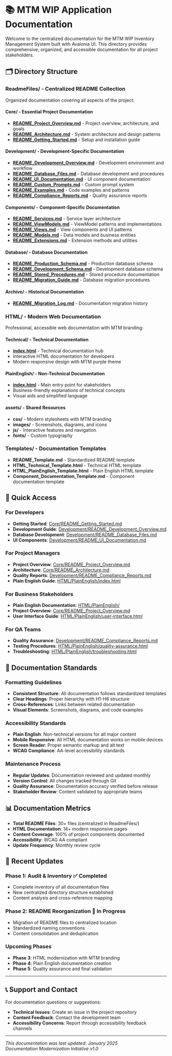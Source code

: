 # 📚 MTM WIP Application Documentation

Welcome to the centralized documentation for the MTM WIP Inventory Management System built with Avalonia UI. This directory provides comprehensive, organized, and accessible documentation for all project stakeholders.

## 🗂️ **Directory Structure**

### **ReadmeFiles/** - Centralized README Collection
Organized documentation covering all aspects of the project:

#### **Core/** - Essential Project Documentation
- **[README_Project_Overview.md](ReadmeFiles/Core/README_Project_Overview.md)** - Project overview, architecture, and goals
- **[README_Architecture.md](ReadmeFiles/Core/README_Architecture.md)** - System architecture and design patterns
- **[README_Getting_Started.md](ReadmeFiles/Core/README_Getting_Started.md)** - Setup and installation guide

#### **Development/** - Development-Specific Documentation
- **[README_Development_Overview.md](ReadmeFiles/Development/README_Development_Overview.md)** - Development environment and workflow
- **[README_Database_Files.md](ReadmeFiles/Development/README_Database_Files.md)** - Database development and procedures
- **[README_UI_Documentation.md](ReadmeFiles/Development/README_UI_Documentation.md)** - UI component documentation
- **[README_Custom_Prompts.md](ReadmeFiles/Development/README_Custom_Prompts.md)** - Custom prompt system
- **[README_Examples.md](ReadmeFiles/Development/README_Examples.md)** - Code examples and patterns
- **[README_Compliance_Reports.md](ReadmeFiles/Development/README_Compliance_Reports.md)** - Quality assurance reports

#### **Components/** - Component-Specific Documentation
- **[README_Services.md](ReadmeFiles/Components/README_Services.md)** - Service layer architecture
- **[README_ViewModels.md](ReadmeFiles/Components/README_ViewModels.md)** - ViewModel patterns and implementations
- **[README_Views.md](ReadmeFiles/Components/README_Views.md)** - View components and UI patterns
- **[README_Models.md](ReadmeFiles/Components/README_Models.md)** - Data models and business entities
- **[README_Extensions.md](ReadmeFiles/Components/README_Extensions.md)** - Extension methods and utilities

#### **Database/** - Database Documentation
- **[README_Production_Schema.md](ReadmeFiles/Database/README_Production_Schema.md)** - Production database schema
- **[README_Development_Schema.md](ReadmeFiles/Database/README_Development_Schema.md)** - Development database schema
- **[README_Stored_Procedures.md](ReadmeFiles/Database/README_Stored_Procedures.md)** - Stored procedure documentation
- **[README_Migration_Guide.md](ReadmeFiles/Database/README_Migration_Guide.md)** - Database migration procedures

#### **Archive/** - Historical Documentation
- **[README_Migration_Log.md](ReadmeFiles/Archive/README_Migration_Log.md)** - Documentation migration history

### **HTML/** - Modern Web Documentation
Professional, accessible web documentation with MTM branding:

#### **Technical/** - Technical Documentation
- **[index.html](HTML/Technical/index.html)** - Technical documentation hub
- Interactive HTML documentation for developers
- Modern responsive design with MTM purple theme

#### **PlainEnglish/** - Non-Technical Documentation
- **[index.html](HTML/PlainEnglish/index.html)** - Main entry point for stakeholders
- Business-friendly explanations of technical concepts
- Visual aids and simplified language

#### **assets/** - Shared Resources
- **css/** - Modern stylesheets with MTM branding
- **images/** - Screenshots, diagrams, and icons
- **js/** - Interactive features and navigation
- **fonts/** - Custom typography

### **Templates/** - Documentation Templates
- **README_Template.md** - Standardized README template
- **HTML_Technical_Template.html** - Technical HTML template
- **HTML_PlainEnglish_Template.html** - Plain English HTML template
- **Component_Documentation_Template.md** - Component documentation template

## 🎯 **Quick Access**

### **For Developers**
- **Getting Started**: [Core/README_Getting_Started.md](ReadmeFiles/Core/README_Getting_Started.md)
- **Development Guide**: [Development/README_Development_Overview.md](ReadmeFiles/Development/README_Development_Overview.md)
- **Database Development**: [Development/README_Database_Files.md](ReadmeFiles/Development/README_Database_Files.md)
- **UI Components**: [Development/README_UI_Documentation.md](ReadmeFiles/Development/README_UI_Documentation.md)

### **For Project Managers**
- **Project Overview**: [Core/README_Project_Overview.md](ReadmeFiles/Core/README_Project_Overview.md)
- **Architecture**: [Core/README_Architecture.md](ReadmeFiles/Core/README_Architecture.md)
- **Quality Reports**: [Development/README_Compliance_Reports.md](ReadmeFiles/Development/README_Compliance_Reports.md)
- **Plain English Guide**: [HTML/PlainEnglish/index.html](HTML/PlainEnglish/index.html)

### **For Business Stakeholders**
- **Plain English Documentation**: [HTML/PlainEnglish/](HTML/PlainEnglish/)
- **Project Overview**: [Core/README_Project_Overview.md](ReadmeFiles/Core/README_Project_Overview.md)
- **User Interface Guide**: [HTML/PlainEnglish/user-interface.html](HTML/PlainEnglish/user-interface.html)

### **For QA Teams**
- **Quality Assurance**: [Development/README_Compliance_Reports.md](ReadmeFiles/Development/README_Compliance_Reports.md)
- **Testing Procedures**: [HTML/PlainEnglish/quality-assurance.html](HTML/PlainEnglish/quality-assurance.html)
- **Troubleshooting**: [HTML/PlainEnglish/troubleshooting.html](HTML/PlainEnglish/troubleshooting.html)

## 🔧 **Documentation Standards**

### **Formatting Guidelines**
- **Consistent Structure**: All documentation follows standardized templates
- **Clear Headings**: Proper hierarchy with H1-H6 structure
- **Cross-References**: Links between related documentation
- **Visual Elements**: Screenshots, diagrams, and code examples

### **Accessibility Standards**
- **Plain English**: Non-technical versions for all major content
- **Mobile Responsive**: All HTML documentation works on mobile devices
- **Screen Reader**: Proper semantic markup and alt text
- **WCAG Compliance**: AA-level accessibility standards

### **Maintenance Process**
- **Regular Updates**: Documentation reviewed and updated monthly
- **Version Control**: All changes tracked through Git
- **Quality Assurance**: Documentation accuracy verified before release
- **Stakeholder Review**: Content validated by appropriate teams

## 📊 **Documentation Metrics**

- **Total README Files**: 30+ files (centralized in ReadmeFiles/)
- **HTML Documentation**: 14+ modern responsive pages
- **Content Coverage**: 100% of project components documented
- **Accessibility**: WCAG AA compliant
- **Update Frequency**: Monthly review cycle

## 🚀 **Recent Updates**

### **Phase 1: Audit & Inventory** ✅ Completed
- Complete inventory of all documentation files
- New centralized directory structure established
- Content analysis and cross-reference mapping

### **Phase 2: README Reorganization** 🔄 In Progress
- Migration of README files to centralized location
- Standardized naming conventions
- Content consolidation and deduplication

### **Upcoming Phases**
- **Phase 3**: HTML modernization with MTM branding
- **Phase 4**: Plain English documentation creation
- **Phase 5**: Quality assurance and final validation

---

## 📞 **Support and Contact**

For documentation questions or suggestions:
- **Technical Issues**: Create an issue in the project repository
- **Content Feedback**: Contact the development team
- **Accessibility Concerns**: Report through accessibility feedback channels

---

*This documentation was last updated: January 2025*  
*Documentation Modernization Initiative v1.0*